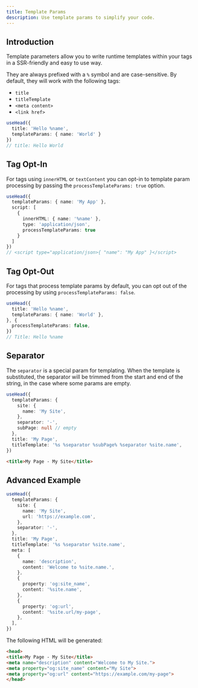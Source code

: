 ```yaml
---
title: Template Params
description: Use template params to simplify your code.
---
```


## Introduction

Template parameters allow you to write runtime templates within your tags in a SSR-friendly and easy to use way.

They are always prefixed with a `%` symbol and are case-sensitive. By default, they will work with the following tags:

- `title`
- `titleTemplate`
- `<meta content>`
- `<link href>`

```ts
useHead({
  title: 'Hello %name',
  templateParams: { name: 'World' }
})
// title: Hello World
```

## Tag Opt-In

For tags using `innerHTML` or `textContent` you can opt-in to template param processing by passing the
`processTemplateParams: true` option.

```ts
useHead({
  templateParams: { name: 'My App' },
  script: [
    {
      innerHTML: { name: '%name' },
      type: 'application/json',
      processTemplateParams: true
    }
  ]
})
// <script type="application/json>{ "name": "My App" }</script>
```

## Tag Opt-Out

For tags that process template params by default, you can opt out of the processing by using `processTemplateParams: false`.

```ts
useHead({
  title: 'Hello %name',
  templateParams: { name: 'World' },
}, {
  processTemplateParams: false,
})
// Title: Hello %name
```

## Separator

The `separator` is a special param for templating. When the template is substituted, the separator will be trimmed from the start and end of the string, in the case where some params are empty.

```ts
useHead({
  templateParams: {
    site: {
      name: 'My Site',
    },
    separator: '-',
    subPage: null // empty
  },
  title: 'My Page',
  titleTemplate: '%s %separator %subPage% %separator %site.name',
})
```

```html
<title>My Page - My Site</title>
```

## Advanced Example

```ts
useHead({
  templateParams: {
    site: {
      name: 'My Site',
      url: 'https://example.com',
    },
    separator: '-',
  },
  title: 'My Page',
  titleTemplate: '%s %separator %site.name',
  meta: [
    {
      name: 'description',
      content: 'Welcome to %site.name.',
    },
    {
      property: 'og:site_name',
      content: '%site.name',
    },
    {
      property: 'og:url',
      content: '%site.url/my-page',
    },
  ],
})
```

The following HTML will be generated:

```html
<head>
<title>My Page - My Site</title>
<meta name="description" content="Welcome to My Site.">
<meta property="og:site_name" content="My Site">
<meta property="og:url" content="https://example.com/my-page">
</head>
```
